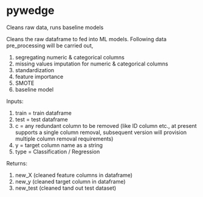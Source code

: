 # pywedge
Cleans raw data, runs baseline models 

Cleans the raw dataframe to fed into ML models. Following data pre_processing will be carried out,
1) segregating numeric & categorical columns
2) missing values imputation for numeric & categorical columns
3) standardization
4) feature importance
5) SMOTE
6) baseline model

Inputs: 
1) train = train dataframe
2) test = test dataframe
3) c = any redundant column to be removed (like ID column etc., at present supports a single column removal, subsequent version will provision multiple column removal requirements)
4) y = target column name as a string 
5) type = Classification / Regression

Returns:
1) new_X (cleaned feature columns in dataframe)
2) new_y (cleaned target column in dataframe)  
3) new_test (cleaned tand out test dataset)
